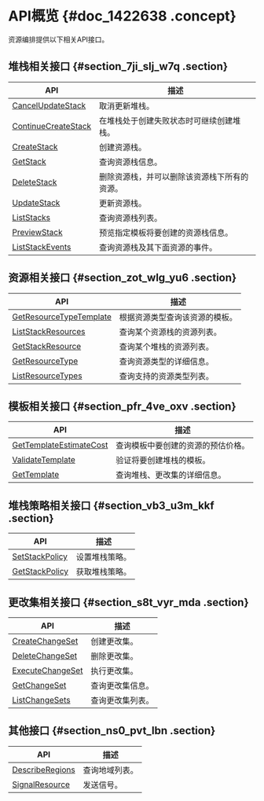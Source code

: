 # API概览 {#doc_1422638 .concept}

资源编排提供以下相关API接口。

## 堆栈相关接口 {#section_7ji_slj_w7q .section}

|API|描述|
|---|--|
|[CancelUpdateStack](cn.zh-CN/API参考（新）/堆栈相关接口/CancelUpdateStack.md)|取消更新堆栈。|
|[ContinueCreateStack](cn.zh-CN/API参考（新）/堆栈相关接口/ContinueCreateStack.md)|在堆栈处于创建失败状态时可继续创建堆栈。|
|[CreateStack](cn.zh-CN/API参考（新）/堆栈相关接口/CreateStack.md)|创建资源栈。|
|[GetStack](cn.zh-CN/API参考（新）/堆栈相关接口/GetStack.md)|查询资源栈信息。|
|[DeleteStack](cn.zh-CN/API参考（新）/堆栈相关接口/DeleteStack.md)|删除资源栈，并可以删除该资源栈下所有的资源。|
|[UpdateStack](cn.zh-CN/API参考（新）/堆栈相关接口/UpdateStack.md)|更新资源栈。|
|[ListStacks](cn.zh-CN/API参考（新）/堆栈相关接口/ListStacks.md)|查询资源栈列表。|
|[PreviewStack](cn.zh-CN/API参考（新）/堆栈相关接口/PreviewStack.md)|预览指定模板将要创建的资源栈信息。|
|[ListStackEvents](cn.zh-CN/API参考（新）/堆栈相关接口/ListStackEvents.md)|查询资源栈及其下面资源的事件。|

## 资源相关接口 {#section_zot_wlg_yu6 .section}

|API|描述|
|---|--|
|[GetResourceTypeTemplate](cn.zh-CN/API参考（新）/资源相关接口/GetResourceTypeTemplate.md)|根据资源类型查询该资源的模板。|
|[ListStackResources](cn.zh-CN/API参考（新）/资源相关接口/ListStackResources.md)|查询某个资源栈的资源列表。|
|[GetStackResource](cn.zh-CN/API参考（新）/资源相关接口/GetStackResource.md)|查询某个堆栈的资源列表。|
|[GetResourceType](cn.zh-CN/API参考（新）/资源相关接口/GetResourceType.md)|查询资源类型的详细信息。|
|[ListResourceTypes](cn.zh-CN/API参考（新）/资源相关接口/ListResourceTypes.md)|查询支持的资源类型列表。|

## 模板相关接口 {#section_pfr_4ve_oxv .section}

|API|描述|
|---|--|
|[GetTemplateEstimateCost](cn.zh-CN/API参考（新）/模板相关接口/GetTemplateEstimateCost.md)|查询模板中要创建的资源的预估价格。|
|[ValidateTemplate](cn.zh-CN/API参考（新）/模板相关接口/ValidateTemplate.md)|验证将要创建堆栈的模板。|
|[GetTemplate](cn.zh-CN/API参考（新）/模板相关接口/GetTemplate.md)|查询堆栈、更改集的详细信息。|

## 堆栈策略相关接口 {#section_vb3_u3m_kkf .section}

|API|描述|
|---|--|
|[SetStackPolicy](cn.zh-CN/API参考（新）/堆栈策略相关接口/SetStackPolicy.md)|设置堆栈策略。|
|[GetStackPolicy](cn.zh-CN/API参考（新）/堆栈策略相关接口/GetStackPolicy.md)|获取堆栈策略。|

## 更改集相关接口 {#section_s8t_vyr_mda .section}

|API|描述|
|---|--|
|[CreateChangeSet](cn.zh-CN/API参考（新）/更改集相关接口/CreateChangeSet.md)|创建更改集。|
|[DeleteChangeSet](cn.zh-CN/API参考（新）/更改集相关接口/DeleteChangeSet.md)|删除更改集。|
|[ExecuteChangeSet](cn.zh-CN/API参考（新）/更改集相关接口/ExecuteChangeSet.md)|执行更改集。|
|[GetChangeSet](cn.zh-CN/API参考（新）/更改集相关接口/GetChangeSet.md)|查询更改集信息。|
|[ListChangeSets](cn.zh-CN/API参考（新）/更改集相关接口/ListChangeSets.md)|查询更改集列表。|

## 其他接口 {#section_ns0_pvt_lbn .section}

|API|描述|
|---|--|
|[DescribeRegions](cn.zh-CN/API参考（新）/其他接口/DescribeRegions.md)|查询地域列表。|
|[SignalResource](cn.zh-CN/API参考（新）/其他接口/SignalResource.md)|发送信号。|


